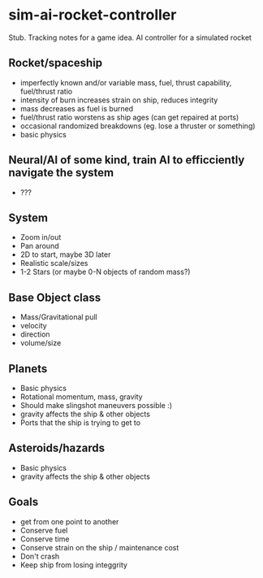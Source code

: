# sim-ai-rocket-controller

Stub. Tracking notes for a game idea. AI controller for a simulated rocket

## Rocket/spaceship
* imperfectly known and/or variable mass, fuel, thrust capability, fuel/thrust ratio
* intensity of burn increases strain on ship, reduces integrity
* mass decreases as fuel is burned
* fuel/thrust ratio worstens as ship ages (can get repaired at ports)
* occasional randomized breakdowns (eg. lose a thruster or something)
* basic physics

## Neural/AI of some kind, train AI to efficciently navigate the system
* ???

## System
* Zoom in/out
* Pan around
* 2D to start, maybe 3D later
* Realistic scale/sizes
* 1-2 Stars (or maybe 0-N objects of random mass?)

## Base Object class
* Mass/Gravitational pull
* velocity
* direction
* volume/size

## Planets
* Basic physics
* Rotational momentum, mass, gravity
* Should make slingshot maneuvers possible :)
* gravity affects the ship & other objects
* Ports that the ship is trying to get to

## Asteroids/hazards
* Basic physics
* gravity affects the ship & other objects

## Goals
* get from one point to another
* Conserve fuel
* Conserve time
* Conserve strain on the ship / maintenance cost
* Don't crash
* Keep ship from losing integgrity
